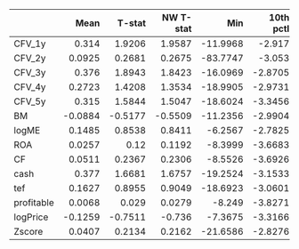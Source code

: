 |            |    Mean |   T-stat |   NW T-stat |      Min |   10th pctl |      Q1 |     Med |     Q3 |   90th pctl |     Max |     SD |   Skewness |   Excess Kurtosis |
|:-----------|--------:|---------:|------------:|---------:|------------:|--------:|--------:|-------:|------------:|--------:|-------:|-----------:|------------------:|
| CFV_1y     |  0.314  |   1.9206 |      1.9587 | -11.9968 |     -2.917  | -0.8651 |  0.5883 | 1.9488 |      3.2343 |  7.4398 | 2.7404 |    -0.9911 |            2.7168 |
| CFV_2y     |  0.0925 |   0.2681 |      0.2675 | -83.7747 |     -3.053  | -0.7602 |  0.6133 | 1.9843 |      3.3956 |  8.0241 | 5.7829 |   -11.0196 |          156.026  |
| CFV_3y     |  0.376  |   1.8943 |      1.8423 | -16.0969 |     -2.8705 | -0.8917 |  0.6618 | 2.0392 |      3.8532 | 10.0281 | 3.3277 |    -1.2414 |            5.4111 |
| CFV_4y     |  0.2723 |   1.4208 |      1.3534 | -18.9905 |     -2.9731 | -1.097  |  0.422  | 1.8523 |      3.6066 | 11.095  | 3.2131 |    -1.1622 |            6.5131 |
| CFV_5y     |  0.315  |   1.5844 |      1.5047 | -18.6024 |     -3.3456 | -1.075  |  0.6151 | 1.9197 |      3.7749 |  9.8424 | 3.3328 |    -1.2945 |            6.3427 |
| BM         | -0.0884 |  -0.5177 |     -0.5509 | -11.2356 |     -2.9904 | -1.4571 | -0.1323 | 1.1139 |      2.6359 | 19.1301 | 2.8641 |     0.9173 |            8.1386 |
| logME      |  0.1485 |   0.8538 |      0.8411 |  -6.2567 |     -2.7825 | -1.6707 | -0.0734 | 1.2326 |      2.9887 | 19.0182 | 2.9164 |     1.967  |            9.6603 |
| ROA        |  0.0257 |   0.12   |      0.1192 |  -8.3999 |     -3.6683 | -2.1041 | -0.6192 | 1.4732 |      4.4731 | 15.7456 | 3.5905 |     1.3328 |            3.3212 |
| CF         |  0.0511 |   0.2367 |      0.2306 |  -8.5526 |     -3.6926 | -2.0946 | -0.5064 | 1.5691 |      4.577  | 17.9307 | 3.6226 |     1.3013 |            3.4079 |
| cash       |  0.377  |   1.6681 |      1.6757 | -19.2524 |     -3.1533 | -0.9043 |  0.7896 | 2.398  |      3.9121 | 13.6739 | 3.7882 |    -1.4572 |            5.2007 |
| tef        |  0.1627 |   0.8955 |      0.9049 | -18.6923 |     -3.0601 | -1.2121 |  0.2239 | 1.8903 |      3.3076 | 10.5325 | 3.0454 |    -1.1107 |            6.5658 |
| profitable |  0.0068 |   0.029  |      0.0279 |  -8.249  |     -3.8271 | -2.4838 | -0.5335 | 1.4104 |      4.5407 | 22.3982 | 3.9373 |     1.8027 |            6.1096 |
| logPrice   | -0.1259 |  -0.7511 |     -0.736  |  -7.3675 |     -3.3166 | -1.7893 | -0.5176 | 1.5656 |      3.6217 |  9.7893 | 2.81   |     0.3576 |            0.3702 |
| Zscore     |  0.0407 |   0.2134 |      0.2162 | -21.6586 |     -2.8276 | -1.2839 |  0.2758 | 1.6175 |      3.4125 |  7.397  | 3.1949 |    -2.3901 |           14.2726 |